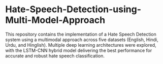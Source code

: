 # Hate-Speech-Detection-using-Multi-Model-Approach
This repository contains the implementation of a Hate Speech Detection system using a multimodal approach across five datasets (English, Hindi, Urdu, and Hinglish). Multiple deep learning architectures were explored, with the LSTM-CNN hybrid model delivering the best performance for accurate and robust hate speech classification.
